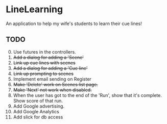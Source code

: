 LineLearning
============

An application to help my wife's students to learn their cue lines!


TODO
----
 0. Use futures in the controllers.
 1.  ~~Add a dialog for adding a 'Scene'~~
 2.  ~~Link up cue lines with scenes~~
 3.  ~~Add a dialog for adding a 'Cue line'~~
 4.  ~~Link up prompting to scenes~~
 5.  Implement email sending on Register
 6.  ~~Make 'Delete' work on Scenes list page.~~
 7.  ~~Make 'Next' not work when disabled.~~
 8.  When the user has got to the end of the 'Run', show that it's complete. Show score of that run.
 9.  Add Google advertising.
 10. Add Google Analytics
 11. Add slick for db access
